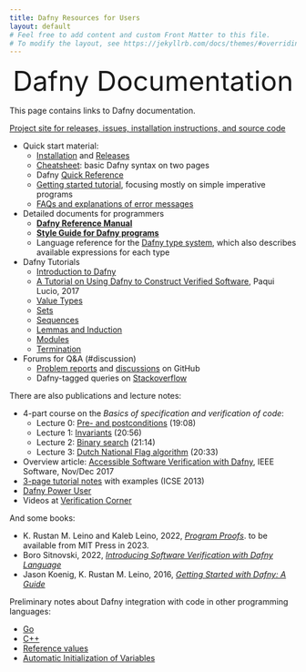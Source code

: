 ```yaml
---
title: Dafny Resources for Users
layout: default
# Feel free to add content and custom Front Matter to this file.
# To modify the layout, see https://jekyllrb.com/docs/themes/#overriding-theme-defaults
---
```


<link rel="stylesheet" href="assets/main.css">
<script src="https://polyfill.io/v3/polyfill.min.js?features=es6"></script>
<script id="MathJax-script" async src="https://cdn.jsdelivr.net/npm/mathjax@3/es5/tex-mml-chtml.js"></script>
<script type="text/x-mathjax-config">
        MathJax.Hub.Config({tex2jax: {inlineMath: [['$','$'], ["\\(","\\)"]], displayMath: [ ["$$","$$"], ["\\[","\\]"] ]
        }});
</script>

<font size="+4"><p style="text-align: center;">Dafny Documentation</p></font>

This page contains links to Dafny documentation.

[Project site for releases, issues, installation instructions, and source code](https://github.com/dafny-lang/dafny)

* Quick start material:
   * [Installation](https://github.com/dafny-lang/dafny/wiki/INSTALL) and [Releases](https://github.com/dafny-lang/dafny/releases)
   * [Cheatsheet](https://docs.google.com/document/d/1kz5_yqzhrEyXII96eCF1YoHZhnb_6dzv-K3u79bMMis/edit?pref=2&pli=1): basic Dafny syntax on two pages
   * Dafny [Quick Reference](./QuickReference)
   * [Getting started tutorial](./OnlineTutorial/guide), focusing mostly on simple imperative programs
   * [FAQs and explanations of error messages](HowToFAQ/index)
* Detailed documents for programmers
   * [**Dafny Reference Manual**](DafnyRef/DafnyRef)
   * [**Style Guide for Dafny programs**](StyleGuide/Style-Guide)
   * Language reference for the [Dafny type system](http://leino.science/papers/krml243.html), which also describes available expressions for each type
* Dafny Tutorials
   * [Introduction to Dafny](OnlineTutorial/guide)
   * [A Tutorial on Using Dafny to Construct Verified Software](https://arxiv.org/pdf/1701.04481.pdf), Paqui Lucio, 2017
   * [Value Types](OnlineTutorial/ValueTypes)
   * [Sets](OnlineTutorial/Sets)
   * [Sequences](OnlineTutorial/Sequences)
   * [Lemmas and Induction](OnlineTutorial/Lemmas)
   * [Modules](OnlineTutorial/Modules)
   * [Termination](OnlineTutorial/Termination)
* Forums for Q&amp;A (#discussion)
   * [Problem reports](https://github.com/dafny-lang/dafny/issues) and [discussions](https://github.com/dafny-lang/dafny/discussions) on GitHub
   * Dafny-tagged queries on [Stackoverflow](https://stackoverflow.com/questions/tagged/dafny)

There are also publications and lecture notes:

* 4-part course on the _Basics of specification and verification of code_:
  - Lecture 0: [Pre- and postconditions](https://youtu.be/oLS_y842fMc) (19:08)
  - Lecture 1: [Invariants](https://youtu.be/J0FGb6PyO_k) (20:56)
  - Lecture 2: [Binary search](https://youtu.be/-_tx3lk7yn4) (21:14)
  - Lecture 3: [Dutch National Flag algorithm](https://youtu.be/dQC5m-GZYbk) (20:33)
* Overview article: [Accessible Software Verification with Dafny](https://www.computer.org/csdl/mags/so/2017/06/mso2017060094-abs.html), IEEE Software, Nov/Dec 2017
* [3-page tutorial notes](http://leino.science/papers/krml233.pdf) with examples (ICSE 2013)
* [Dafny Power User](http://leino.science/dafny-power-user)
* Videos at [Verification Corner](https://www.youtube.com/channel/UCP2eLEql4tROYmIYm5mA27A)

And some books:
* K. Rustan M. Leino and Kaleb Leino, 2022, [_Program Proofs_](https://www.lulu.com/shop/k-rustan-m-leino-and-kaleb-leino/program-proofs/paperback/product-wqy8w5.html). to be available from MIT Press in 2023.
* Boro Sitnovski, 2022, [_Introducing Software Verification with Dafny Language_](https://link.springer.com/book/10.1007/978-1-4842-7978-6_)
* Jason Koenig, K. Rustan M. Leino, 2016, [_Getting Started with Dafny: A Guide_](https://www.microsoft.com/en-us/research/wp-content/uploads/2016/12/krml220.pdf)

Preliminary notes about Dafny integration with code in other programming languages:
   * [Go](Compilation/Go)
   * [C++](Compilation/Cpp)
   * [Reference values](Compilation/ReferenceTypes)
   * [Automatic Initialization of Variables](Compilation/AutoInitialization.md)
